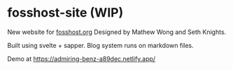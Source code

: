 # fosshost-site (WIP)

New website for [fosshost.org](https://fosshost.org/)
Designed by Mathew Wong and Seth Knights.

Built using svelte + sapper.
Blog system runs on markdown files.

Demo at https://admiring-benz-a89dec.netlify.app/
